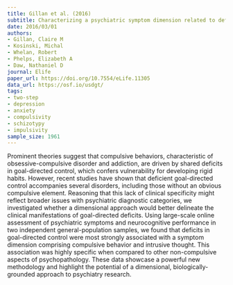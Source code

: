 ```yaml
---
title: Gillan et al. (2016)
subtitle: Characterizing a psychiatric symptom dimension related to deficits in goal-directed control
date: 2016/03/01
authors:
- Gillan, Claire M
- Kosinski, Michal
- Whelan, Robert
- Phelps, Elizabeth A
- Daw, Nathaniel D
journal: Elife
paper_url: https://doi.org/10.7554/eLife.11305
data_url: https://osf.io/usdgt/
tags:
- two-step
- depression
- anxiety
- compulsivity
- schizotypy
- impulsivity
sample_size: 1961
---
```


Prominent theories suggest that compulsive behaviors, characteristic of obsessive-compulsive disorder and addiction, are driven by shared deficits in goal-directed control, which confers vulnerability for developing rigid habits. However, recent studies have shown that deficient goal-directed control accompanies several disorders, including those without an obvious compulsive element. Reasoning that this lack of clinical specificity might reflect broader issues with psychiatric diagnostic categories, we investigated whether a dimensional approach would better delineate the clinical manifestations of goal-directed deficits. Using large-scale online assessment of psychiatric symptoms and neurocognitive performance in two independent general-population samples, we found that deficits in goal-directed control were most strongly associated with a symptom dimension comprising compulsive behavior and intrusive thought. This association was highly specific when compared to other non-compulsive aspects of psychopathology. These data showcase a powerful new methodology and highlight the potential of a dimensional, biologically-grounded approach to psychiatry research.
